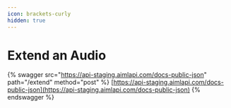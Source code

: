 ```yaml
---
icon: brackets-curly
hidden: true
---
```


# Extend an Audio

{% swagger src="https://api-staging.aimlapi.com/docs-public-json" path="/extend" method="post" %}
[https://api-staging.aimlapi.com/docs-public-json](https://api-staging.aimlapi.com/docs-public-json)
{% endswagger %}
